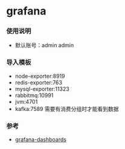# grafana

### 使用说明
- 默认账号：admin admin

### 导入模板
- node-exporter:8919
- redis-exporter:763
- mysql-exporter:11323
- rabbitmq:10991
- jvm:4701
- kafka:7589 需要有消费分组时才能看到数据


### 参考
- [grafana-dashboards](https://grafana.com/grafana/dashboards)

